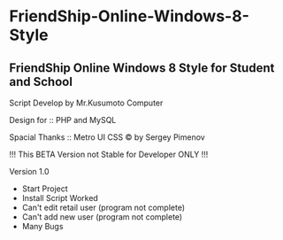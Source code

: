 FriendShip-Online-Windows-8-Style
=================================

FriendShip Online Windows 8 Style for Student and School
-------------------------------------------------------------------

Script Develop by Mr.Kusumoto Computer

Design for :: PHP and MySQL

Spacial Thanks :: Metro UI CSS © by Sergey Pimenov

!!! This BETA Version not Stable for Developer ONLY !!!

Version 1.0
- Start Project
- Install Script Worked
- Can't edit retail user (program not complete)
- Can't add new user (program not complete)
- Many Bugs